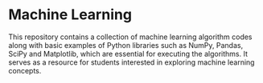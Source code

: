 # Machine Learning
This repository contains a collection of machine learning algorithm codes along with basic examples of Python libraries such as NumPy, Pandas, SciPy and Matplotlib, which are essential for executing the algorithms. It serves as a resource for students interested in exploring machine learning concepts.

